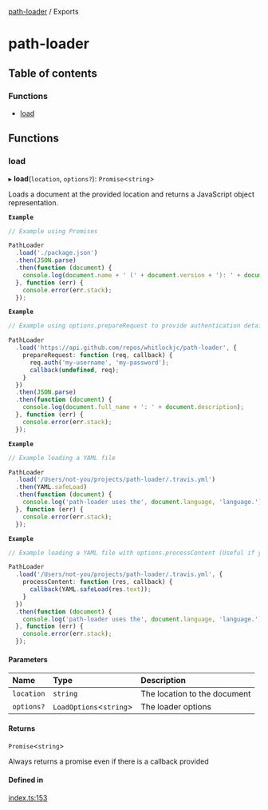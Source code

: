 [path-loader](README.md) / Exports

# path-loader

## Table of contents

### Functions

- [load](modules.md#load)

## Functions

### load

▸ **load**(`location`, `options?`): `Promise`<`string`\>

Loads a document at the provided location and returns a JavaScript object representation.

**`Example`**

```ts
// Example using Promises

PathLoader
  .load('./package.json')
  .then(JSON.parse)
  .then(function (document) {
    console.log(document.name + ' (' + document.version + '): ' + document.description);
  }, function (err) {
    console.error(err.stack);
  });
```

**`Example`**

```ts
// Example using options.prepareRequest to provide authentication details for a remotely secure URL

PathLoader
  .load('https://api.github.com/repos/whitlockjc/path-loader', {
    prepareRequest: function (req, callback) {
      req.auth('my-username', 'my-password');
      callback(undefined, req);
    }
  })
  .then(JSON.parse)
  .then(function (document) {
    console.log(document.full_name + ': ' + document.description);
  }, function (err) {
    console.error(err.stack);
  });
```

**`Example`**

```ts
// Example loading a YAML file

PathLoader
  .load('/Users/not-you/projects/path-loader/.travis.yml')
  .then(YAML.safeLoad)
  .then(function (document) {
    console.log('path-loader uses the', document.language, 'language.');
  }, function (err) {
    console.error(err.stack);
  });
```

**`Example`**

```ts
// Example loading a YAML file with options.processContent (Useful if you need information in the raw response)

PathLoader
  .load('/Users/not-you/projects/path-loader/.travis.yml', {
    processContent: function (res, callback) {
      callback(YAML.safeLoad(res.text));
    }
  })
  .then(function (document) {
    console.log('path-loader uses the', document.language, 'language.');
  }, function (err) {
    console.error(err.stack);
  });
```

#### Parameters

| Name | Type | Description |
| :------ | :------ | :------ |
| `location` | `string` | The location to the document |
| `options?` | `LoadOptions`<`string`\> | The loader options |

#### Returns

`Promise`<`string`\>

Always returns a promise even if there is a callback provided

#### Defined in

[index.ts:153](https://github.com/rkesters/path-loader/blob/a58dab1/src/index.ts#L153)
